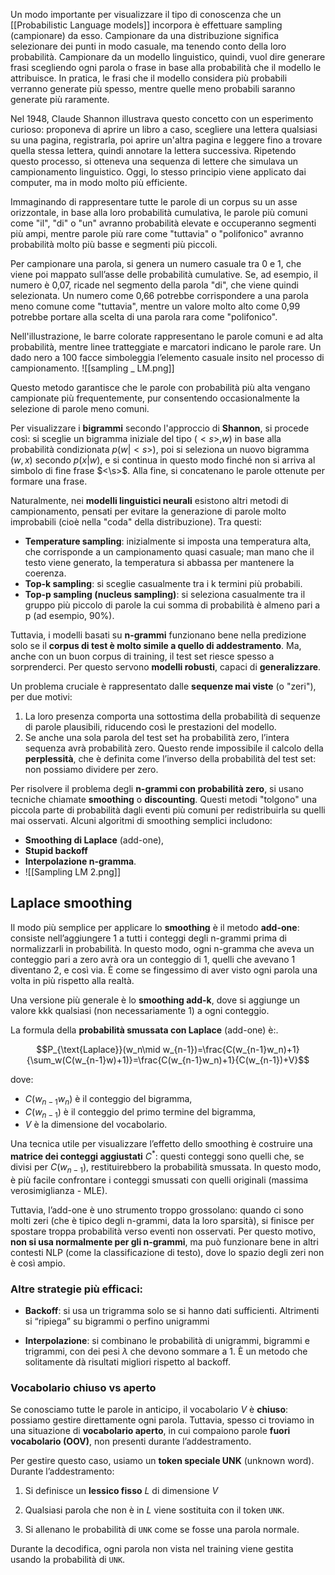 
Un modo importante per visualizzare il tipo di conoscenza che un [[Probabilistic Language models]] incorpora è effettuare sampling (campionare) da esso. Campionare da una distribuzione significa selezionare dei punti in modo casuale, ma tenendo conto della loro probabilità. 
Campionare da un modello linguistico, quindi, vuol dire generare frasi scegliendo ogni parola o frase in base alla probabilità che il modello le attribuisce. 
In pratica, le frasi che il modello considera più probabili verranno generate più spesso, mentre quelle meno probabili saranno generate più raramente.

Nel 1948, Claude Shannon illustrava questo concetto con un esperimento curioso: proponeva di aprire un libro a caso, scegliere una lettera qualsiasi su una pagina, registrarla, poi aprire un'altra pagina e leggere fino a trovare quella stessa lettera, quindi annotare la lettera successiva. Ripetendo questo processo, si otteneva una sequenza di lettere che simulava un campionamento linguistico. Oggi, lo stesso principio viene applicato dai computer, ma in modo molto più efficiente.

Immaginando di rappresentare tutte le parole di un corpus su un asse orizzontale, in base alla loro probabilità cumulativa, le parole più comuni come "il", "di" o "un" avranno probabilità elevate e occuperanno segmenti più ampi, mentre parole più rare come "tuttavia" o "polifonico" avranno probabilità molto più basse e segmenti più piccoli.

Per campionare una parola, si genera un numero casuale tra 0 e 1, che viene poi mappato sull’asse delle probabilità cumulative. Se, ad esempio, il numero è 0,07, ricade nel segmento della parola "di", che viene quindi selezionata. Un numero come 0,66 potrebbe corrispondere a una parola meno comune come "tuttavia", mentre un valore molto alto come 0,99 potrebbe portare alla scelta di una parola rara come "polifonico".

Nell'illustrazione, le barre colorate rappresentano le parole comuni e ad alta probabilità, mentre linee tratteggiate e marcatori indicano le parole rare. Un dado nero a 100 facce simboleggia l’elemento casuale insito nel processo di campionamento.
![[sampling _ LM.png]]

Questo metodo garantisce che le parole con probabilità più alta vengano campionate più frequentemente, pur consentendo occasionalmente la selezione di parole meno comuni.

Per visualizzare i **bigrammi** secondo l'approccio di **Shannon**, si procede così: si sceglie un bigramma iniziale del tipo $(<s>, w)$ in base alla probabilità condizionata $p(w | <s>)$, poi si seleziona un nuovo bigramma $(w, x)$ secondo $p(x | w)$, e si continua in questo modo finché non si arriva al simbolo di fine frase $<\s>$. 
Alla fine, si concatenano le parole ottenute per formare una frase.


Naturalmente, nei **modelli linguistici neurali** esistono altri metodi di campionamento, pensati per evitare la generazione di parole molto improbabili (cioè nella "coda" della distribuzione). Tra questi:

- **Temperature sampling**: inizialmente si imposta una temperatura alta, che corrisponde a un campionamento quasi casuale; man mano che il testo viene generato, la temperatura si abbassa per mantenere la coerenza.
- **Top-k sampling**: si sceglie casualmente tra i k termini più probabili.
- **Top-p sampling (nucleus sampling)**: si seleziona casualmente tra il gruppo più piccolo di parole la cui somma di probabilità è almeno pari a p (ad esempio, 90%).

Tuttavia, i modelli basati su **n-grammi** funzionano bene nella predizione solo se il **corpus di test è molto simile a quello di addestramento**. Ma, anche con un buon corpus di training, il test set riesce spesso a sorprenderci. Per questo servono **modelli robusti**, capaci di **generalizzare**.

Un problema cruciale è rappresentato dalle **sequenze mai viste** (o "zeri"), per due motivi:

1. La loro presenza comporta una sottostima della probabilità di sequenze di parole plausibili, riducendo così le prestazioni del modello.
2. Se anche una sola parola del test set ha probabilità zero, l’intera sequenza avrà probabilità zero. Questo rende impossibile il calcolo della **perplessità**, che è definita come l’inverso della probabilità del test set: non possiamo dividere per zero.


Per risolvere il problema degli **n-grammi con probabilità zero**, si usano tecniche chiamate **smoothing** o **discounting**. Questi metodi "tolgono" una piccola parte di probabilità dagli eventi più comuni per redistribuirla su quelli mai osservati. Alcuni algoritmi di smoothing semplici includono:

- **Smoothing di Laplace** (add-one),
- **Stupid backoff**
- **Interpolazione n-gramma**.
- ![[Sampling LM 2.png]]

## Laplace smoothing

Il modo più semplice per applicare lo **smoothing** è il metodo **add-one**: consiste nell’aggiungere 1 a tutti i conteggi degli n-grammi prima di normalizzarli in probabilità. In questo modo, ogni n-gramma che aveva un conteggio pari a zero avrà ora un conteggio di 1, quelli che avevano 1 diventano 2, e così via. È come se fingessimo di aver visto ogni parola una volta in più rispetto alla realtà.

Una versione più generale è lo **smoothing add-k**, dove si aggiunge un valore kkk qualsiasi (non necessariamente 1) a ogni conteggio.

La formula della **probabilità smussata con Laplace** (add-one) è:.

$$P_{\text{Laplace}}(w_n\mid w_{n-1})=\frac{C(w_{n-1}w_n)+1}{\sum_w(C(w_{n-1}w)+1)}=\frac{C(w_{n-1}w_n)+1}{C(w_{n-1})+V}$$



dove:

- $C(w_{n-1}w_n)$ è il conteggio del bigramma,
- $C(w_{n-1})$ è il conteggio del primo termine del bigramma,
- $V$ è la dimensione del vocabolario.

Una tecnica utile per visualizzare l’effetto dello smoothing è costruire una **matrice dei conteggi aggiustati** $C^*$: questi conteggi sono quelli che, se divisi per $C(w_{n-1})$, restituirebbero la probabilità smussata. 
In questo modo, è più facile confrontare i conteggi smussati con quelli originali (massima verosimiglianza - MLE).

Tuttavia, l’add-one è uno strumento troppo grossolano: quando ci sono molti zeri (che è tipico degli n-grammi, data la loro sparsità), si finisce per spostare troppa probabilità verso eventi non osservati. Per questo motivo, **non si usa normalmente per gli n-grammi**, ma può funzionare bene in altri contesti NLP (come la classificazione di testo), dove lo spazio degli zeri non è così ampio.

### Altre strategie più efficaci:

- **Backoff**: si usa un trigramma solo se si hanno dati sufficienti. Altrimenti si “ripiega” su bigrammi o perfino unigrammi

- **Interpolazione**: si combinano le probabilità di unigrammi, bigrammi e trigrammi, con dei pesi $\lambda$ che devono sommare a 1. È un metodo che solitamente dà risultati migliori rispetto al backoff.

### Vocabolario chiuso vs aperto

Se conosciamo tutte le parole in anticipo, il vocabolario $V$ è **chiuso**: possiamo gestire direttamente ogni parola. 
Tuttavia, spesso ci troviamo in una situazione di **vocabolario aperto**, in cui compaiono parole **fuori vocabolario (OOV)**, non presenti durante l’addestramento.

Per gestire questo caso, usiamo un **token speciale UNK** (unknown word). Durante l’addestramento:

1. Si definisce un **lessico fisso** $L$ di dimensione $V$
    
2. Qualsiasi parola che non è in $L$ viene sostituita con il token `UNK`.
    
3. Si allenano le probabilità di `UNK` come se fosse una parola normale.

Durante la decodifica, ogni parola non vista nel training viene gestita usando la probabilità di `UNK`.